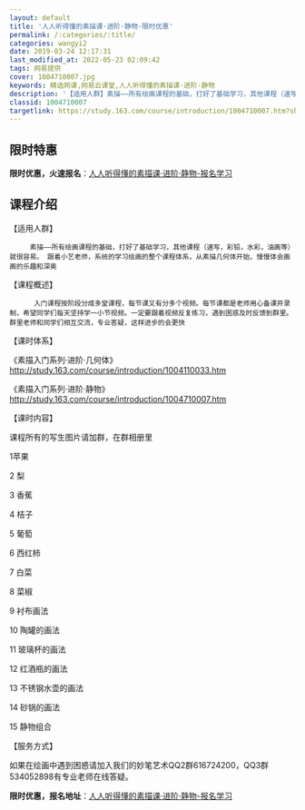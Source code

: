 ```yaml
---
layout: default
title: '人人听得懂的素描课·进阶·静物-限时优惠'
permalink: /:categories/:title/
categories: wangyi2
date: 2019-03-24 12:17:31
last_modified_at: 2022-05-23 02:09:42
tags: 网易提供
cover: 1004710007.jpg
keywords: 精选网课,网易云课堂,人人听得懂的素描课·进阶·静物
description: '【适用人群】素描——所有绘画课程的基础，打好了基础学习，其他课程（速写，彩铅，水彩，油画等）就很容易。跟着小艺老师，系统'
classid: 1004710007
targetlink: https://study.163.com/course/introduction/1004710007.htm?share=1&shareId=1025206652&utm_campaign=share&utm_medium=iphoneShare&utm_source=&utm_u=1025206652
---
```


## 限时特惠

**限时优惠，火速报名**：[人人听得懂的素描课·进阶·静物-报名学习](https://study.163.com/course/introduction/1004710007.htm?share=1&shareId=1025206652&utm_campaign=share&utm_medium=iphoneShare&utm_source=&utm_u=1025206652)

## 课程介绍

【适用人群】

         素描——所有绘画课程的基础，打好了基础学习，其他课程（速写，彩铅，水彩，油画等）就很容易。 跟着小艺老师，系统的学习绘画的整个课程体系，从素描几何体开始，慢慢体会画画的乐趣和深奥

【课程概述】

          入门课程按阶段分成多堂课程，每节课又有分多个视频。每节课都是老师用心备课并录制，希望同学们每天坚持学一小节视频。一定要跟着视频反复练习，遇到困惑及时反馈到群里。群里老师和同学们相互交流，专业答疑，这样进步的会更快

【课时体系】

《素描入门系列·进阶·几何体》http://study.163.com/course/introduction/1004110033.htm

《素描入门系列·进阶·静物》http://study.163.com/course/introduction/1004710007.htm

【课时内容】

课程所有的写生图片请加群，在群相册里

1苹果

2 梨

3 香蕉

4 桔子

5 葡萄

6 西红柿

7 白菜

8 菜椒

9 衬布画法

10 陶罐的画法

11 玻璃杯的画法

12 红酒瓶的画法

13 不锈钢水壶的画法

14 砂锅的画法

15 静物组合

【服务方式】

 如果在绘画中遇到困惑请加入我们的妙笔艺术QQ2群616724200，QQ3群534052898有专业老师在线答疑。

**限时优惠，报名地址**：[人人听得懂的素描课·进阶·静物-报名学习](https://study.163.com/course/introduction/1004710007.htm?share=1&shareId=1025206652&utm_campaign=share&utm_medium=iphoneShare&utm_source=&utm_u=1025206652)

